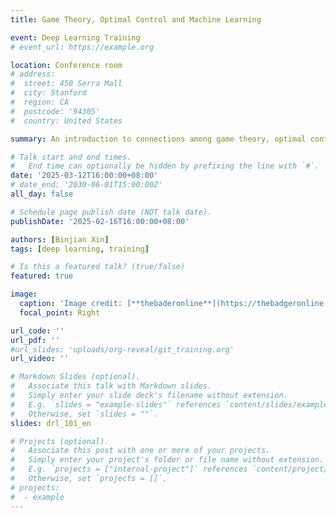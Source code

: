 ```yaml
---
title: Game Theory, Optimal Control and Machine Learning

event: Deep Learning Training
# event_url: https://example.org

location: Conference room 
# address:
#  street: 450 Serra Mall
#  city: Stanford
#  region: CA
#  postcode: '94305'
#  country: United States

summary: An introduction to connections among game theory, optimal control and reinforcement learning

# Talk start and end times.
#   End time can optionally be hidden by prefixing the line with `#`.
date: '2025-03-12T16:00:00+08:00'
# date_end: '2030-06-01T15:00:00Z'
all_day: false

# Schedule page publish date (NOT talk date).
publishDate: '2025-02-16T16:00:00+08:00'

authors: [Binjian Xin]
tags: [deep learning, training]

# Is this a featured talk? (true/false)
featured: true

image:
  caption: 'Image credit: [**thebaderonline**](https://thebadgeronline.com/wp-content/uploads/2022/02/rip-van-3.jpg)'
  focal_point: Right

url_code: ''
url_pdf: ''
#url_slides: 'uploads/org-reveal/git_training.org'
url_video: ''

# Markdown Slides (optional).
#   Associate this talk with Markdown slides.
#   Simply enter your slide deck's filename without extension.
#   E.g. `slides = "example-slides"` references `content/slides/example-slides.md`.
#   Otherwise, set `slides = ""`.
slides: drl_101_en

# Projects (optional).
#   Associate this post with one or more of your projects.
#   Simply enter your project's folder or file name without extension.
#   E.g. `projects = ["internal-project"]` references `content/project/deep-learning/index.md`.
#   Otherwise, set `projects = []`.
# projects:
#  - example
---
```

